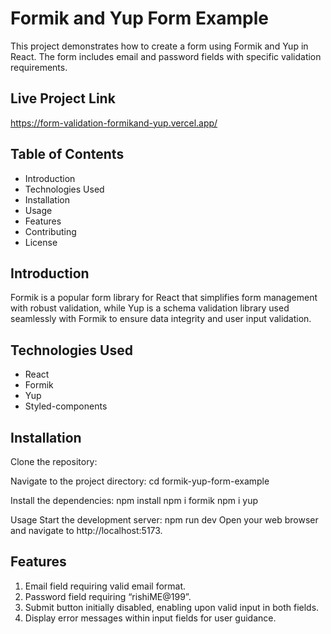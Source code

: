 # Formik and Yup Form Example

This project demonstrates how to create a form using Formik and Yup in React. The form includes email and password fields with specific validation requirements.

## Live Project Link
https://form-validation-formikand-yup.vercel.app/

## Table of Contents

- Introduction
- Technologies Used
- Installation
- Usage
- Features
- Contributing
- License

## Introduction

Formik is a popular form library for React that simplifies form management with robust validation, while Yup is a schema validation library used seamlessly with Formik to ensure data integrity and user input validation.

## Technologies Used

- React
- Formik
- Yup
- Styled-components

## Installation

Clone the repository:

Navigate to the project directory:
cd formik-yup-form-example

Install the dependencies:
npm install
npm i formik
npm i yup

Usage
Start the development server:
npm run dev 
Open your web browser and navigate to http://localhost:5173.

## Features
1. Email field requiring valid email format.
2. Password field requiring “rishiME@199”.
3. Submit button initially disabled, enabling upon valid input in both fields.
4. Display error messages within input fields for user guidance.
